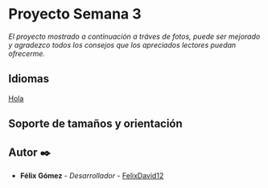 # Proyecto Semana 3

_El proyecto mostrado a continuación a tráves de fotos, puede ser mejorado y agradezco todos los consejos que los apreciados lectores puedan ofrecerme._

## Idiomas
[Hola](/HolaMundo/es.PNG)

## Soporte de tamaños y orientación


## Autor ✒️

* **Félix Gómez** - *Desarrollador* - [FelixDavid12](https://github.com/FelixDavid12)
